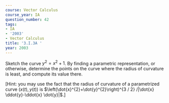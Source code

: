```yaml
---
course: Vector Calculus
course_year: IA
question_number: 42
tags:
- IA
- '2003'
- Vector Calculus
title: '3.I.3A '
year: 2003
---
```



Sketch the curve $y^{2}=x^{2}+1$. By finding a parametric representation, or otherwise, determine the points on the curve where the radius of curvature is least, and compute its value there.

[Hint: you may use the fact that the radius of curvature of a parametrized curve $(x(t), y(t))$ is $\left(\dot{x}^{2}+\dot{y}^{2}\right)^{3 / 2} /|\dot{x} \ddot{y}-\ddot{x} \dot{y}|$.]